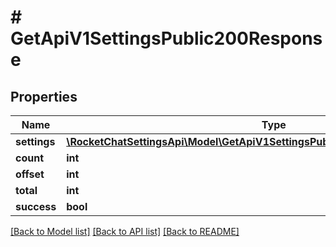 # # GetApiV1SettingsPublic200Response

## Properties

Name | Type | Description | Notes
------------ | ------------- | ------------- | -------------
**settings** | [**\RocketChatSettingsApi\Model\GetApiV1SettingsPublic200ResponseSettingsInner[]**](GetApiV1SettingsPublic200ResponseSettingsInner.md) |  | [optional]
**count** | **int** |  | [optional]
**offset** | **int** |  | [optional]
**total** | **int** |  | [optional]
**success** | **bool** |  | [optional]

[[Back to Model list]](../../README.md#models) [[Back to API list]](../../README.md#endpoints) [[Back to README]](../../README.md)
